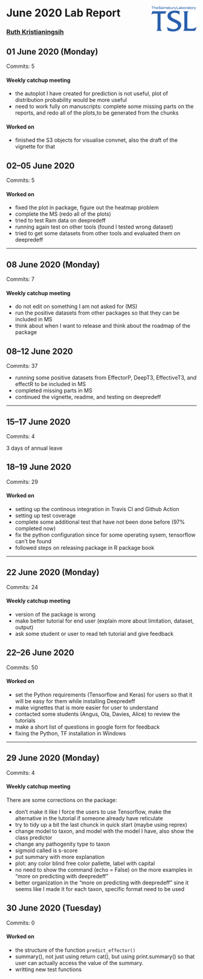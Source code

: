 
# June 2020 Lab Report <img src="figures/tsl-logo.png" align="right" width="120"/>

### [Ruth Kristianingsih](https://github.com/ruthkr)

## 01 June 2020 (Monday)

Commits: 5

#### Weekly catchup meeting

  - the autoplot I have created for prediction is not useful, plot of
    distribution probability would be more useful
  - need to work fully on manuscripts: complete some missing parts on
    the reports, and redo all of the plots,to be generated from the
    chunks

#### Worked on

  - finished the S3 objects for visualise convnet, also the draft of the
    vignette for that

## 02–05 June 2020

Commits: 5

#### Worked on

  - fixed the plot in package, figure out the heatmap problem
  - complete the MS (redo all of the plots)
  - tried to test Ram data on deepredeff
  - running again test on other tools (found I tested wrong dataset)
  - tried to get some datasets from other tools and evaluated them on
    deepredeff

-----

## 08 June 2020 (Monday)

Commits: 7

#### Weekly catchup meeting

  - do not edit on something I am not asked for (MS)
  - run the positive datasets from other packages so that they can be
    included in MS
  - think about when I want to release and think about the roadmap of
    the package

## 08–12 June 2020

Commits: 37

  - running some positive datasets from EffectorP, DeepT3, EffectiveT3,
    and effectR to be included in MS
  - completed missing parts in MS
  - continued the vignette, readme, and testing on deepredeff

-----

## 15–17 June 2020

Commits: 4

3 days of annual leave

## 18–19 June 2020

Commits: 29

#### Worked on

  - setting up the continous integration in Travis CI and Github Action
  - setting up test coverage
  - complete some additional test that have not been done before (97%
    completed now)
  - fix the python configuration since for some operating sysem,
    tensorflow can’t be found
  - followed steps on releasing package in R package book

-----

## 22 June 2020 (Monday)

Commits: 24

#### Weekly catchup meeting

  - version of the package is wrong
  - make better tutorial for end user (explain more about limitation,
    dataset, output)
  - ask some student or user to read teh tutorial and give feedback

## 22–26 June 2020

Commits: 50

#### Worked on

  - set the Python requirements (Tensorflow and Keras) for users so that
    it will be easy for them while installing Deepredeff
  - make vignettes that is more easier for user to understand
  - contacted some students (Angus, Ola, Davies, Alice) to review the
    tutorials
  - make a short list of questions in google form for feedback
  - fixing the Python, TF installation in Windows

-----

## 29 June 2020 (Monday)

Commits: 4

#### Weekly catchup meeting

There are some corrections on the package:

  - don’t make it like I force the users to use Tensorflow, make the
    alternative in the tutorial if someone already have reticulate
  - try to tidy up a bit the last chunck in quick start (maybe using
    reprex)
  - change model to taxon, and model with the model I have, also show
    the class predictor
  - change any pathogenity type to taxon
  - sigmoid called is s-score
  - put summary with more explanation
  - plot: any color blind free color pallette, label with capital
  - no need to show the command (echo = False) on the more examples in
    “more on predicting with deepredeff”
  - better organization in the “more on predicting with deepredeff” sine
    it seems like I made it for each taxon, specific format need to be
    used

## 30 June 2020 (Tuesday)

Commits: 0

#### Worked on

  - the structure of the function `predict_effector()`
  - summary(), not just using return cat(), but using print.summary() so
    that user can actually access the value of the summary.
  - writting new test functions
